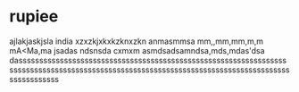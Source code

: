 # rupiee
ajlakjaskjsla
india
xzxzkjxkxkzknxzkn
anmasmmsa
mm,,mm,mm,m,m
mA<Ma,ma
jsadas
ndsnsda
cxmxm
asmdsadsamndsa,mds,mdas'dsa
dasssssssssssssssssssssssssssssssssssssssssssssssssssssssssssssssssssssssssssssssssssssssssssssssssssssssssssssssssssssssssssssssssssssssssssssssss
